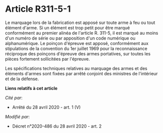 # Article R311-5-1

Le marquage lors de la fabrication est apposé sur toute arme à feu ou tout élément d'arme. Si un élément est trop petit pour
être marqué conformément au premier alinéa de l'article R. 311-5, il est marqué au moins d'un numéro de série ou par
apposition d'un code numérique ou alphanumérique. Le poinçon d'épreuve est apposé, conformément aux stipulations de la
convention du 1er juillet 1969 pour la reconnaissance réciproque des poinçons d'épreuve des armes portatives, sur toutes les
pièces fortement sollicitées par l'épreuve.

Les spécifications techniques relatives au marquage des armes et des éléments d'armes sont fixées par arrêté conjoint des
ministres de l'intérieur et de la défense.

**Liens relatifs à cet article**

_Cité par_:

  - Arrêté du 28 avril 2020 - art. 1 (V)

_Modifié par_:

  - Décret n°2020-486 du 28 avril 2020 - art. 2
